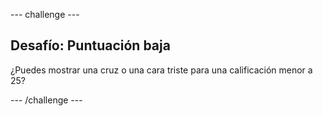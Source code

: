 --- challenge ---

## Desafío: Puntuación baja

¿Puedes mostrar una cruz o una cara triste para una calificación menor a 25?

--- /challenge ---
